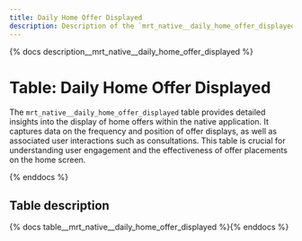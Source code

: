 ```yaml
---
title: Daily Home Offer Displayed
description: Description of the `mrt_native__daily_home_offer_displayed` table.
---
```


{% docs description__mrt_native__daily_home_offer_displayed %}

# Table: Daily Home Offer Displayed

The `mrt_native__daily_home_offer_displayed` table provides detailed insights into the display of home offers within the native application. It captures data on the frequency and position of offer displays, as well as associated user interactions such as consultations. This table is crucial for understanding user engagement and the effectiveness of offer placements on the home screen.

{% enddocs %}


## Table description

{% docs table__mrt_native__daily_home_offer_displayed %}{% enddocs %}

